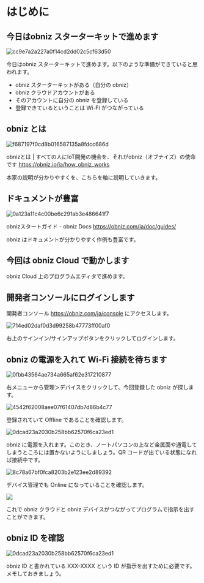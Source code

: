 # はじめに

## 今日はobniz スターターキットで進めます

![cc9e7a2a227a0f14cd2dd02c5cf63d50](https://i.gyazo.com/cc9e7a2a227a0f14cd2dd02c5cf63d50.jpg)

今日はobniz スターターキットで進めます。以下のような準備ができていると思われます。

- obniz スターターキットがある（自分の obniz）
- obniz クラウドアカウントがある
- そのアカウントに自分の obniz を登録している
- 登録できているということは Wi-Fi がつながっている

## obniz とは

![f687197f0cd8b016587135a8fdcc686d](https://i.gyazo.com/f687197f0cd8b016587135a8fdcc686d.png)

obnizとは | すべての人にIoT開発の機会を、それがobniz（オブナイズ）の使命です
https://obniz.io/ja/how_obniz_works

本家の説明が分かりやすくを、こちらを軸に説明していきます。

## ドキュメントが豊富

![0a123a11c4c00be6c291ab3e486641f7](https://i.gyazo.com/0a123a11c4c00be6c291ab3e486641f7.png)

obnizスタートガイド - obniz Docs
https://obniz.com/ja/doc/guides/

obniz はドキュメントが分かりやすく作例も豊富です。

## 今回は obniz Cloud で動かします

obniz Cloud 上のプログラムエディタで進めます。

## 開発者コンソールにログインします

開発者コンソール https://obniz.com/ja/console にアクセスします。

![714ed02daf0d3d99258b47773ff00af0](https://i.gyazo.com/714ed02daf0d3d99258b47773ff00af0.png)

右上のサインイン/サインアップボタンをクリックしてログインします。

## obniz の電源を入れて Wi-Fi 接続を待ちます

![0fbb43564ae734a665af62e317210877](https://i.gyazo.com/0fbb43564ae734a665af62e317210877.png)

右メニューから管理＞デバイスをクリックして、今回登録した obniz が探します。

![4542f62008aee07f61407db7d86b4c77](https://i.gyazo.com/4542f62008aee07f61407db7d86b4c77.png)

登録されていて Offline であることを確認します。

![0dcad23a2030b258bb62570f6ca23ed1](https://i.gyazo.com/0dcad23a2030b258bb62570f6ca23ed1.jpg)

obniz に電源を入れます。このとき、ノートパソコンの上など金属面や通電してしまうところには置かないようにしましょう。QR コードが出ている状態になれば接続中です。

![8c78a67bf0fca8203b2e123ee2d89392](https://i.gyazo.com/8c78a67bf0fca8203b2e123ee2d89392.png)

デバイス管理でも Online になっていることを確認します。

![](https://obniz.com/ja/doc/reference/images/how_main_2x.png)

これで obniz クラウドと obniz デバイスがつながってプログラムで指示を出すことができます。

## obniz ID を確認

![0dcad23a2030b258bb62570f6ca23ed1](https://i.gyazo.com/0dcad23a2030b258bb62570f6ca23ed1.jpg)

obniz ID と書かれている XXX-XXXX という ID が指示を出すために必要です。メモしておきましょう。